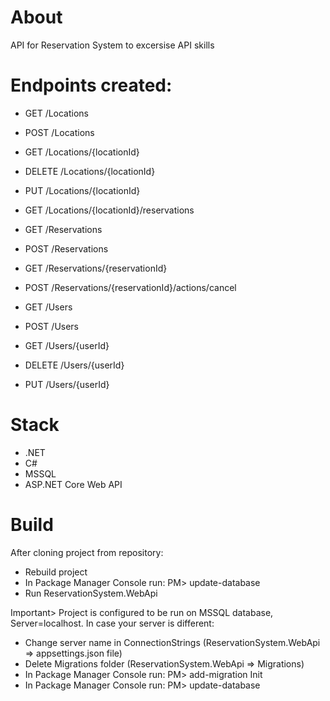 # About

API for Reservation System to excersise API skills

# Endpoints created:
- GET /Locations
- POST /Locations
- GET /Locations/{locationId}
- DELETE /Locations/{locationId}
- PUT /Locations/{locationId}
- GET /Locations/{locationId}/reservations


- GET /Reservations
- POST /Reservations
- GET /Reservations/{reservationId}
- POST /Reservations/{reservationId}/actions/cancel

- GET /Users
- POST /Users
- GET /Users/{userId}
- DELETE /Users/{userId}
- PUT /Users/{userId}

# Stack

- .NET
- C#
- MSSQL
- ASP.NET Core Web API

# Build

After cloning project from repository:

- Rebuild project
- In Package Manager Console run: PM> update-database
- Run ReservationSystem.WebApi

Important> Project is configured to be run on MSSQL database, Server=localhost. In case your server is different:

- Change server name in ConnectionStrings (ReservationSystem.WebApi => appsettings.json file)
- Delete Migrations folder (ReservationSystem.WebApi => Migrations)
- In Package Manager Console run: PM> add-migration Init
- In Package Manager Console run: PM> update-database
